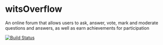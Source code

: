 # witsOverflow
An online forum that allows users to ask, answer, vote, mark and moderate questions and answers, as well as earn achievements for participation

[![Build Status](https://circleci.com/gh/2003405/witsOverflow.svg?branch=Test/staging)](https://app.circleci.com/pipelines/github/2003405)

